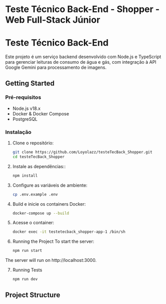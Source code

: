 # Teste Técnico Back-End - Shopper - Web Full-Stack Júnior

# Teste Técnico Back-End

Este projeto é um serviço backend desenvolvido com Node.js e TypeScript para gerenciar leituras de consumo de água e 
gás, com integração à API Google Gemini para processamento de imagens.

## Getting Started

### Pré-requisitos

- Node.js v18.x
- Docker & Docker Compose
- PostgreSQL

### Instalação

1. Clone o repositório:
   ```sh
   git clone https://github.com/Loyolazz/testeTecBack_Shopper.git
   cd testeTecBack_Shopper

2. Instale as dependências::
   ```sh
   npm install

3. Configure as variáveis de ambiente:
   ```sh
   cp .env.example .env
   
4. Build e inicie os containers Docker:
   ```sh
   docker-compose up --build

5. Acesse o container:
   ```sh
   docker exec -it testetecback_shopper-app-1 /bin/sh

6. Running the Project
To start the server:
   ```sh
   npm run start

The server will run on http://localhost:3000.

7. Running Tests
   ```sh
   npm run dev

## Project Structure